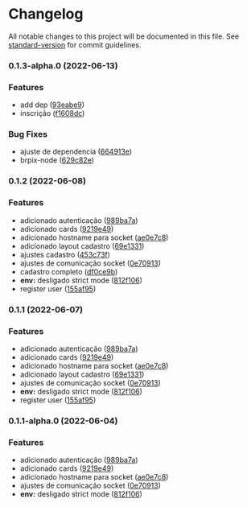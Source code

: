 # Changelog

All notable changes to this project will be documented in this file. See [standard-version](https://github.com/conventional-changelog/standard-version) for commit guidelines.

### 0.1.3-alpha.0 (2022-06-13)


### Features

* add dep ([93eabe9](https://github.com/leguass7/speed-bt/commit/93eabe9dd114cb1517c72a73dee56d5ca0f0ee4c))
* inscrição ([f1608dc](https://github.com/leguass7/speed-bt/commit/f1608dc8d5c562f0578f45edb0506edccf786e63))


### Bug Fixes

* ajuste de dependencia ([664913e](https://github.com/leguass7/speed-bt/commit/664913e302499eaa9521abc6afa114c724530b79))
* brpix-node ([629c82e](https://github.com/leguass7/speed-bt/commit/629c82eb9ad8772b20e992b2cc56cef5a1357dad))

### 0.1.2 (2022-06-08)


### Features

* adicionado autenticação ([989ba7a](https://github.com/leguass7/speed-bt/commit/989ba7aa670bcd241e3cd6839312816045b752cf))
* adicionado cards ([9219e49](https://github.com/leguass7/speed-bt/commit/9219e490ade96997a68fc66f93428a85d86bf353))
* adicionado hostname para socket ([ae0e7c8](https://github.com/leguass7/speed-bt/commit/ae0e7c80f3b08e168a20b0130c78d354045d3256))
* adicionado layout cadastro ([69e1331](https://github.com/leguass7/speed-bt/commit/69e133176eb65e90de1a1166455dcadd805c970f))
* ajustes cadastro ([453c73f](https://github.com/leguass7/speed-bt/commit/453c73fa86268db59f3a1d35aa8e3127f5899aee))
* ajustes de comunicação socket ([0e70913](https://github.com/leguass7/speed-bt/commit/0e709130d06f7e81d17991ce33f9f6f3364c5e10))
* cadastro completo ([df0ce9b](https://github.com/leguass7/speed-bt/commit/df0ce9b3344e191de7738bca226c046e4e0868e4))
* **env:** desligado strict mode ([812f106](https://github.com/leguass7/speed-bt/commit/812f1069759d97dcd55df120328353af05bbb265))
* register user ([155af95](https://github.com/leguass7/speed-bt/commit/155af95e086876ea9ddfc2cf1ba60142f8cb85a4))

### 0.1.1 (2022-06-07)


### Features

* adicionado autenticação ([989ba7a](https://github.com/leguass7/speed-bt/commit/989ba7aa670bcd241e3cd6839312816045b752cf))
* adicionado cards ([9219e49](https://github.com/leguass7/speed-bt/commit/9219e490ade96997a68fc66f93428a85d86bf353))
* adicionado hostname para socket ([ae0e7c8](https://github.com/leguass7/speed-bt/commit/ae0e7c80f3b08e168a20b0130c78d354045d3256))
* adicionado layout cadastro ([69e1331](https://github.com/leguass7/speed-bt/commit/69e133176eb65e90de1a1166455dcadd805c970f))
* ajustes de comunicação socket ([0e70913](https://github.com/leguass7/speed-bt/commit/0e709130d06f7e81d17991ce33f9f6f3364c5e10))
* **env:** desligado strict mode ([812f106](https://github.com/leguass7/speed-bt/commit/812f1069759d97dcd55df120328353af05bbb265))
* register user ([155af95](https://github.com/leguass7/speed-bt/commit/155af95e086876ea9ddfc2cf1ba60142f8cb85a4))

### 0.1.1-alpha.0 (2022-06-04)


### Features

* adicionado autenticação ([989ba7a](https://github.com/leguass7/speed-bt/commit/989ba7aa670bcd241e3cd6839312816045b752cf))
* adicionado cards ([9219e49](https://github.com/leguass7/speed-bt/commit/9219e490ade96997a68fc66f93428a85d86bf353))
* adicionado hostname para socket ([ae0e7c8](https://github.com/leguass7/speed-bt/commit/ae0e7c80f3b08e168a20b0130c78d354045d3256))
* ajustes de comunicação socket ([0e70913](https://github.com/leguass7/speed-bt/commit/0e709130d06f7e81d17991ce33f9f6f3364c5e10))
* **env:** desligado strict mode ([812f106](https://github.com/leguass7/speed-bt/commit/812f1069759d97dcd55df120328353af05bbb265))
